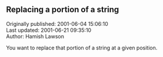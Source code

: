 ## Replacing a portion of a string  
Originally published: 2001-06-04 15:06:10  
Last updated: 2001-06-21 09:35:10  
Author: Hamish Lawson  
  
You want to replace that portion of a string at a given position.
